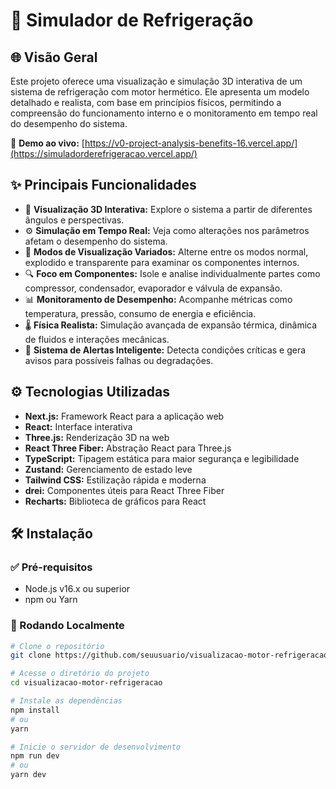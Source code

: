 # 🔧 Simulador de Refrigeração

## 🌐 Visão Geral

Este projeto oferece uma visualização e simulação 3D interativa de um sistema de refrigeração com motor hermético. Ele apresenta um modelo detalhado e realista, com base em princípios físicos, permitindo a compreensão do funcionamento interno e o monitoramento em tempo real do desempenho do sistema.

🔗 **Demo ao vivo:** [https://v0-project-analysis-benefits-16.vercel.app/](https://simuladorderefrigeracao.vercel.app/)

## ✨ Principais Funcionalidades

- 🎥 **Visualização 3D Interativa:** Explore o sistema a partir de diferentes ângulos e perspectivas.
- ⚙️ **Simulação em Tempo Real:** Veja como alterações nos parâmetros afetam o desempenho do sistema.
- 🧩 **Modos de Visualização Variados:** Alterne entre os modos normal, explodido e transparente para examinar os componentes internos.
- 🔍 **Foco em Componentes:** Isole e analise individualmente partes como compressor, condensador, evaporador e válvula de expansão.
- 📊 **Monitoramento de Desempenho:** Acompanhe métricas como temperatura, pressão, consumo de energia e eficiência.
- 🌡️ **Física Realista:** Simulação avançada de expansão térmica, dinâmica de fluidos e interações mecânicas.
- 🚨 **Sistema de Alertas Inteligente:** Detecta condições críticas e gera avisos para possíveis falhas ou degradações.

## ⚙️ Tecnologias Utilizadas

- **Next.js:** Framework React para a aplicação web
- **React:** Interface interativa
- **Three.js:** Renderização 3D na web
- **React Three Fiber:** Abstração React para Three.js
- **TypeScript:** Tipagem estática para maior segurança e legibilidade
- **Zustand:** Gerenciamento de estado leve
- **Tailwind CSS:** Estilização rápida e moderna
- **drei:** Componentes úteis para React Three Fiber
- **Recharts:** Biblioteca de gráficos para React

## 🛠️ Instalação

### ✅ Pré-requisitos

- Node.js v16.x ou superior
- npm ou Yarn

### 🚀 Rodando Localmente

```bash
# Clone o repositório
git clone https://github.com/seuusuario/visualizacao-motor-refrigeracao.git

# Acesse o diretório do projeto
cd visualizacao-motor-refrigeracao

# Instale as dependências
npm install
# ou
yarn

# Inicie o servidor de desenvolvimento
npm run dev
# ou
yarn dev
